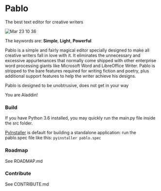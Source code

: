 # Pablo
The best text editor for creative writers

![Mar  23 10 36](https://user-images.githubusercontent.com/29481787/54864454-eae6d280-4d57-11e9-88f8-f71f964cee59.jpg)

The keywords are: <b>Simple</b>, <b>Light</b>, <b>Powerful</b>

Pablo is a simple and fairly magical editor specially designed to make all creative writers fall in love with it. It eliminates the unnecessary and excessive appurtenances that normally come shipped with other enterprise word processing giants like Microsoft Word and LibreOffice Writer. Pablo is stripped to the bare features required for writing fiction and poetry, plus additional support features to help the writer achieve his designs.

Pablo is designed to be unobtrusive, does not get in your way

You are Aladdin!

### Build
If you have Python 3.6 installed, you may quickly run the main.py file inside the src folder.

<a href="https://www.pyinstaller.org/">PyInstaller</a> is default for building a standalone application: run the pablo.spec file like this: `pyinstaller pablo.spec`

### Roadmap
See ROADMAP.md

### Contribute
See CONTRIBUTE.md